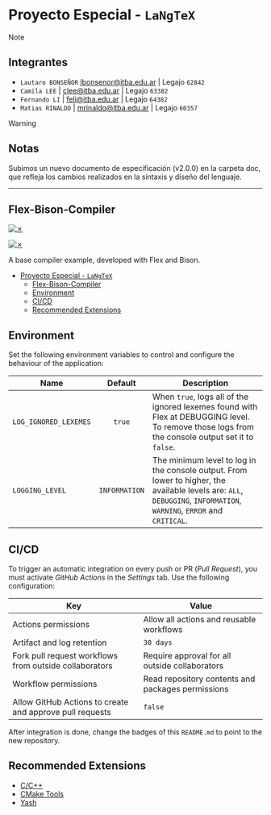 # Proyecto Especial - `LaNgTeX`

> [!NOTE]
>
> ## Integrantes
>
> - `Lautaro BONSEÑOR` <lbonsenor@itba.edu.ar> | Legajo `62842`
> - `Camila LEE` | <clee@itba.edu.ar> | Legajo `63382`
> - `Fernando LI` | <feli@itba.edu.ar> | Legajo `64382`
> - `Matias RINALDO` | <mrinaldo@itba.edu.ar> | Legajo `60357`

> [!WARNING]
> 
> ## Notas
> 
> Subimos un nuevo documento de especificación (v2.0.0) en la carpeta doc, que refleja los cambios realizados en la sintaxis y diseño del lenguaje.

---

## Flex-Bison-Compiler

[![✗](https://img.shields.io/badge/Release-v1.1.0-ffb600.svg?style=for-the-badge)](https://github.com/agustin-golmar/Flex-Bison-Compiler/releases)

[![✗](https://github.com/agustin-golmar/Flex-Bison-Compiler/actions/workflows/pipeline.yaml/badge.svg?branch=production)](https://github.com/agustin-golmar/Flex-Bison-Compiler/actions/workflows/pipeline.yaml)

A base compiler example, developed with Flex and Bison.

- [Proyecto Especial - `LaNgTeX`](#proyecto-especial---langtex)
  - [Flex-Bison-Compiler](#flex-bison-compiler)
  - [Environment](#environment)
  - [CI/CD](#cicd)
  - [Recommended Extensions](#recommended-extensions)

## Environment

Set the following environment variables to control and configure the behaviour of the application:

|Name|Default|Description|
|-|:-:|-|
|`LOG_IGNORED_LEXEMES`|`true`|When `true`, logs all of the ignored lexemes found with Flex at DEBUGGING level. To remove those logs from the console output set it to `false`.|
|`LOGGING_LEVEL`|`INFORMATION`|The minimum level to log in the console output. From lower to higher, the available levels are: `ALL`, `DEBUGGING`, `INFORMATION`, `WARNING`, `ERROR` and `CRITICAL`.|

## CI/CD

To trigger an automatic integration on every push or PR (_Pull Request_), you must activate _GitHub Actions_ in the _Settings_ tab. Use the following configuration:

|Key|Value|
|-|-|
|Actions permissions|Allow all actions and reusable workflows|
|Artifact and log retention|`30 days`|
|Fork pull request workflows from outside collaborators|Require approval for all outside collaborators|
|Workflow permissions|Read repository contents and packages permissions|
|Allow GitHub Actions to create and approve pull requests|`false`|

After integration is done, change the badges of this `README.md` to point to the new repository.

## Recommended Extensions

- [C/C++](https://marketplace.visualstudio.com/items?itemName=ms-vscode.cpptools)
- [CMake Tools](https://marketplace.visualstudio.com/items?itemName=ms-vscode.cmake-tools)
- [Yash](https://marketplace.visualstudio.com/items?itemName=daohong-emilio.yash)
